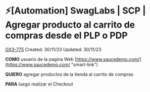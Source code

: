# ⚡️[Automation] SwagLabs | SCP | Agregar producto al carrito de compras desde el PLP o PDP

[GX3-775](https://upexgalaxy30.atlassian.net/browse/GX3-775) Created: 30/11/23 Updated: 30/11/23

**COMO** usuario de la pagina Web [https://www.saucedemo.com/](https://www.saucedemo.com/ "smart-link")

**QUIERO** agregar productos de la tienda al carrito de compras

**PARA** luego realizar el Checkout